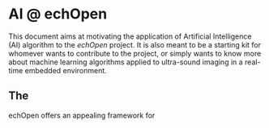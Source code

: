 # AI @ echOpen

This document aims at motivating the application of Artificial Intelligence \(AI\) algorithm to the _echOpen_ project. It is also meant to be a starting kit for whomever wants to contribute to the project, or simply wants to know more about machine learning algorithms applied to ultra-sound imaging in a real-time embedded environment. 



## The 

echOpen offers an appealing framework for 



